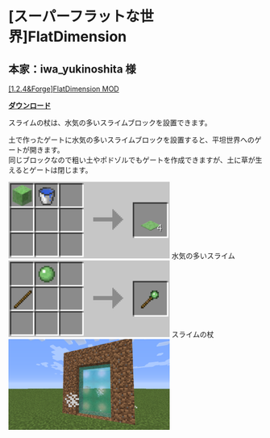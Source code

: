 # [スーパーフラットな世界]FlatDimension
## 本家：iwa_yukinoshita 様
[[1.2.4&Forge]FlatDimension MOD](http://forum.minecraftuser.jp/viewtopic.php?f=13&t=2867)

[**ダウンロード**](https://github.com/eyeq/mod-1.11.2-FlatDimension/releases/download/1.0/1.11.2-FlatDimension-1.0.jar)

スライムの杖は、水気の多いスライムブロックを設置できます。  

土で作ったゲートに水気の多いスライムブロックを設置すると、平坦世界へのゲートが開きます。  
同じブロックなので粗い土やポドゾルでもゲートを作成できますが、土に草が生えるとゲートは閉じます。  

<img src="https://github.com/eyeq/mod-1.11.2-FlatDimension/blob/master/screenshots/%E6%B0%B4%E6%B0%97%E3%81%AE%E5%A4%9A%E3%81%84%E3%82%B9%E3%83%A9%E3%82%A4%E3%83%A0(Watery%20Slime).png" width="320px">  
水気の多いスライム


<img src="https://github.com/eyeq/mod-1.11.2-FlatDimension/blob/master/screenshots/%E3%82%B9%E3%83%A9%E3%82%A4%E3%83%A0%E3%81%AE%E6%9D%96(Slimy%20Wand).png" width="320px">  
スライムの杖


<img src="https://github.com/eyeq/mod-1.11.2-FlatDimension/blob/master/screenshots/%E3%82%B2%E3%83%BC%E3%83%88.png" width="320px">  
